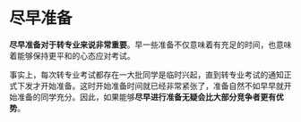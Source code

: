 # 尽早准备

**尽早准备对于转专业来说非常重要**。早一些准备不仅意味着有充足的时间，也意味着能够保持更平和的心态应对考试。

事实上，每次转专业考试都存在一大批同学是临时兴起，直到转专业考试的通知正式下发才开始准备。这时开始准备时间就已经非常紧张了，准备自然不如早早就开始准备的同学充分。因此，如果能够**尽早进行准备无疑会比大部分竞争者更有优势**。